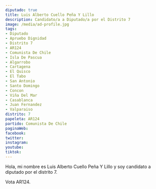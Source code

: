 ```yaml
---
diputado: true
title: Luis Alberto Cuello Peña Y Lillo
description: Candidato/a a Diputado/a por el Distrito 7
image: /media/ad-profile.jpg
tags:
- Diputado
- Apruebo Dignidad
- Distrito 7
- AR124
- Comunista De Chile
- Isla De Pascua
- Algarrobo
- Cartagena
- El Quisco
- El Tabo
- San Antonio
- Santo Domingo
- Concon
- Viña Del Mar
- Casablanca
- Juan Fernandez
- Valparaiso
distrito: 7
papeleta: AR124
partido: Comunista De Chile
paginaWeb:
facebook:
twitter:
instagram:
youtube:
tiktok:
---
```

Hola, mi nombre es Luis Alberto Cuello Peña Y Lillo y soy candidato a diputado por el distrito 7.

Vota AR124.

